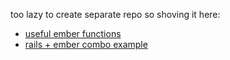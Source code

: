 too lazy to create separate repo so shoving it here:

* [useful ember functions](http://code418.com/blog/2012/03/08/useful-emberjs-functions/)
* [rails + ember combo example](https://emberigniter.com/modern-bridge-ember-and-rails-5-with-json-api/)
